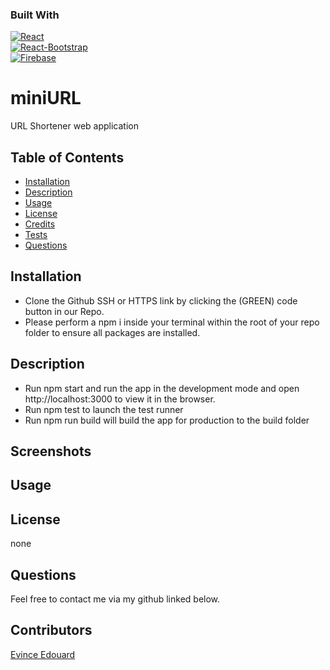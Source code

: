 ### Built With
[![React][reactjs.org]][reactjs-url]  
[![React-Bootstrap][getbootstrap.com]][react-bootstrap-url]  
[![Firebase][firebase.google.com]][firebase-url] 


# miniURL
URL Shortener web application


## Table of Contents
- [Installation](#installation)
- [Description](#description)
- [Usage](#usage)
- [License](#license)
- [Credits](#credits)
- [Tests](#tests)
- [Questions](#questions)

## Installation
- Clone the Github SSH or HTTPS link by clicking the (GREEN) code button in our Repo.
- Please perform a npm i inside your terminal within the root of your repo folder to ensure all packages are installed.

## Description
- Run npm start and run the app in the development mode and open http://localhost:3000 to view it in the browser.
- Run npm test to launch the test runner
- Run npm run build will build the app for production to the build folder



## Screenshots
<!-- add screenshot -->


## Usage

## License

none

## Questions

Feel free to contact me via my github linked below.

## Contributors
[Evince Edouard](https://github.com/EEdouard28)  


[reactjs-url]: https://reactjs.org/
[reactjs.org]: https://img.shields.io/badge/React-20232A?style=for-the-badge&logo=react&logoColor=61DAFB
[react-bootstrap-url]: https://react-bootstrap.github.io/
[getbootstrap.com]: https://img.shields.io/badge/Bootstrap-563D7C?style=for-the-badge&logo=bootstrap&logoColor=white
[firebase-url]: https://firebase.google.com/
[firebase.google.com]: https://img.shields.io/badge/firebase-ffca28?style=for-the-badge&logo=firebase&logoColor=black